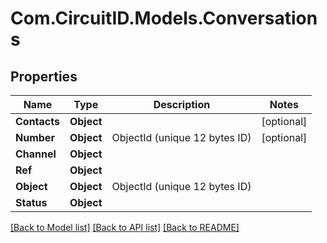 
# Com.CircuitID.Models.Conversations

## Properties

Name | Type | Description | Notes
------------ | ------------- | ------------- | -------------
**Contacts** | **Object** |  | [optional] 
**Number** | **Object** | ObjectId (unique 12 bytes ID) | [optional] 
**Channel** | **Object** |  | 
**Ref** | **Object** |  | 
**Object** | **Object** | ObjectId (unique 12 bytes ID) | 
**Status** | **Object** |  | 

[[Back to Model list]](../README.md#documentation-for-models)
[[Back to API list]](../README.md#documentation-for-api-endpoints)
[[Back to README]](../README.md)

